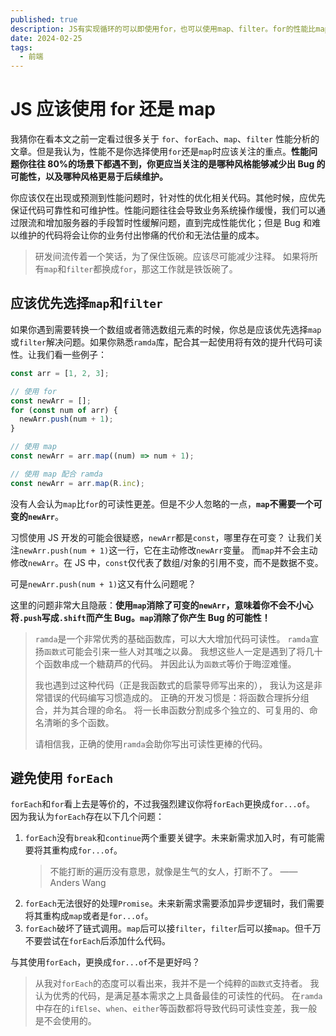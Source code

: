```yaml
---
published: true
description: JS有实现循环的可以即使用for，也可以使用map、filter。for的性能比map好就应该选择for吗？
date: 2024-02-25
tags:
  - 前端
---
```


# JS 应该使用 for 还是 map

我猜你在看本文之前一定看过很多关于 `for`、`forEach`、`map`、`filter` 性能分析的文章。但是我认为，性能不是你选择使用`for`还是`map`时应该关注的重点。**性能问题你往往 80%的场景下都遇不到，你更应当关注的是哪种风格能够减少出 Bug 的可能性，以及哪种风格更易于后续维护。**

你应该仅在出现或预测到性能问题时，针对性的优化相关代码。其他时候，应优先保证代码可靠性和可维护性。性能问题往往会导致业务系统操作缓慢，我们可以通过限流和增加服务器的手段暂时性缓解问题，直到完成性能优化；但是 Bug 和难以维护的代码将会让你的业务付出惨痛的代价和无法估量的成本。

> 研发间流传着一个笑话，为了保住饭碗。应该尽可能减少注释。
> 如果将所有`map`和`filter`都换成`for`，那这工作就是铁饭碗了。

## 应该优先选择`map`和`filter`

如果你遇到需要转换一个数组或者筛选数组元素的时候，你总是应该优先选择`map`或`filter`解决问题。如果你熟悉`ramda`库，配合其一起使用将有效的提升代码可读性。让我们看一些例子：

```javascript
const arr = [1, 2, 3];

// 使用 for
const newArr = [];
for (const num of arr) {
  newArr.push(num + 1);
}

// 使用 map
const newArr = arr.map((num) => num + 1);

// 使用 map 配合 ramda
const newArr = arr.map(R.inc);
```

没有人会认为`map`比`for`的可读性更差。但是不少人忽略的一点，**`map`不需要一个可变的`newArr`**。

习惯使用 JS 开发的可能会很疑惑，`newArr`都是`const`，哪里存在可变？
让我们关注`newArr.push(num + 1)`这一行，它在主动修改`newArr`变量。
而`map`并不会主动修改`newArr`。在 JS 中，`const`仅代表了数组/对象的引用不变，而不是数据不变。

可是`newArr.push(num + 1)`这又有什么问题呢？

这里的问题非常大且隐蔽：**使用`map`消除了可变的`newArr`，意味着你不会不小心将`.push`写成`.shift`而产生 Bug。`map`消除了你产生 Bug 的可能性！**

> `ramda`是一个非常优秀的基础函数库，可以大大增加代码可读性。
> `ramda`宣扬`函数式`可能会引来一些人对其嗤之以鼻。
> 我想这些人一定是遇到了将几十个函数串成一个糖葫芦的代码。
> 并因此认为`函数式`等价于晦涩难懂。
>
> 我也遇到过这种代码（正是我函数式的启蒙导师写出来的），
> 我认为这是非常错误的代码编写习惯造成的。
> 正确的开发习惯是：将函数合理拆分组合，并为其合理的命名。
> 将一长串函数分割成多个独立的、可复用的、命名清晰的多个函数。
>
> 请相信我，正确的使用`ramda`会助你写出可读性更棒的代码。

## 避免使用 `forEach`

`forEach`和`for`看上去是等价的，不过我强烈建议你将`forEach`更换成`for...of`。
因为我认为`forEach`存在以下几个问题：

1. `forEach`没有`break`和`continue`两个重要关键字。未来新需求加入时，有可能需要将其重构成`for...of`。
   > 不能打断的遍历没有意思，就像是生气的女人，打断不了。
   > —— Anders Wang
2. `forEach`无法很好的处理`Promise`。未来新需求需要添加异步逻辑时，我们需要将其重构成`map`或者是`for...of`。
3. `forEach`破坏了链式调用。`map`后可以接`filter`，`filter`后可以接`map`。但千万不要尝试在`forEach`后添加什么代码。

与其使用`forEach`，更换成`for...of`不是更好吗？

> 从我对`forEach`的态度可以看出来，我并不是一个纯粹的`函数式`支持者。
> 我认为优秀的代码，是满足基本需求之上具备最佳的可读性的代码。
> 在`ramda`中存在的`ifElse`、`when`、`either`等函数都将导致代码可读性变差，我一般是不会使用的。
